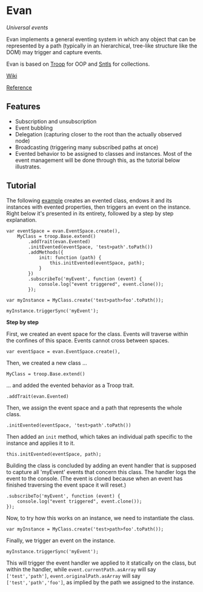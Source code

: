 Evan
====

*Universal events*

Evan implements a general eventing system in which any object that can be represented by a path (typically in an hierarchical, tree-like structure like the DOM) may trigger and capture events.

Evan is based on [Troop](https://github.com/production-minds/troop) for OOP and [Sntls](https://github.com/danstocker/sntls) for collections.

[Wiki](https://github.com/danstocker/evan/wiki)

[Reference](http://danstocker.github.io/evan/)

Features
--------

- Subscription and unsubscription
- Event bubbling
- Delegation (capturing closer to the root than the actually observed node)
- Broadcasting (triggering many subscribed paths at once)
- Evented behavior to be assigned to classes and instances. Most of the event management will be done through this, as the tutorial below illustrates.

Tutorial
--------

The following [example](http://jsfiddle.net/danstocker/Hw8Ya/
) creates an evented class, endows it and its instances with evented properties, then triggers an event on the instance. Right below it's presented in its entirety, followed by a step by step explanation.

    var eventSpace = evan.EventSpace.create(),
        MyClass = troop.Base.extend()
            .addTrait(evan.Evented)
            .initEvented(eventSpace, 'test>path'.toPath())
            .addMethods({
                init: function (path) {
                    this.initEvented(eventSpace, path);
                }
            })
            .subscribeTo('myEvent', function (event) {
                console.log("event triggered", event.clone());
            });

    var myInstance = MyClass.create('test>path>foo'.toPath());

    myInstance.triggerSync('myEvent');

**Step by step**

First, we created an event space for the class. Events will traverse within the confines of this space. Events cannot cross between spaces.

    var eventSpace = evan.EventSpace.create(),

Then, we created a new class ...

    MyClass = troop.Base.extend()

... and added the evented behavior as a Troop trait.

    .addTrait(evan.Evented)

Then, we assign the event space and a path that represents the whole class.

    .initEvented(eventSpace, 'test>path'.toPath())

Then added an `init` method, which takes an individual path specific to the instance and applies it to it.

    this.initEvented(eventSpace, path);

Building the class is concluded by adding an event handler that is supposed to capture all 'myEvent' events that concern this class. The handler logs the event to the console. (The event is cloned because when an event has finished traversing the event space it will reset.)

    .subscribeTo('myEvent', function (event) {
        console.log("event triggered", event.clone());
    });

Now, to try how this works on an instance, we need to instantiate the class.

    var myInstance = MyClass.create('test>path>foo'.toPath());

Finally, we trigger an event on the instance.

    myInstance.triggerSync('myEvent');

This will trigger the event handler we applied to it statically on the class, but within the handler, while `event.currentPath.asArray` will say `['test','path']`, `event.originalPath.asArray` will say `['test','path','foo']`, as implied by the path we assigned to the instance.
